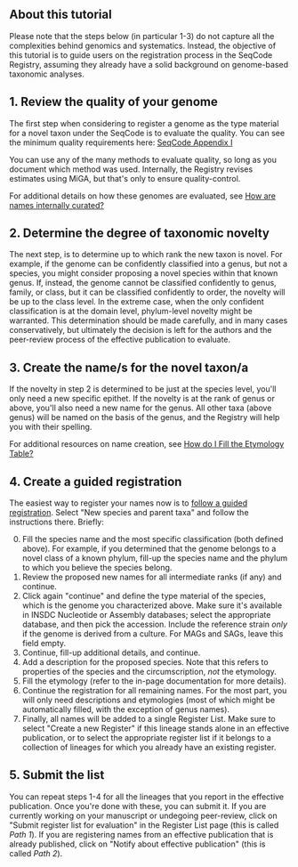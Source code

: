 
## About this tutorial

Please note that the steps below (in particular 1-3) do not capture all the
complexities behind genomics and systematics. Instead, the objective of this
tutorial is to guide users on the registration process in the SeqCode Registry,
assuming they already have a solid background on genome-based taxonomic
analyses.

## 1. Review the quality of your genome

The first step when considering to register a genome as the type material for a
novel taxon under the SeqCode is to evaluate the quality. You can see the
minimum quality requirements here:
[SeqCode Appendix I](https://registry.seqco.de/page/seqcode#data-quality-necessary-for-completion-of-seqcode-registryb)

You can use any of the many methods to evaluate quality, so long as you document
which method was used. Internally, the Registry revises estimates using MiGA,
but that's only to ensure quality-control.

For additional details on how these genomes are evaluated, see
[How are names internally curated?](../guides/curation)

## 2. Determine the degree of taxonomic novelty

The next step, is to determine up to which rank the new taxon is novel. For
example, if the genome can be confidently classified into a genus, but not a
species, you might consider proposing a novel species within that known genus.
If, instead, the genome cannot be classified confidently to genus, family, or
class, but it can be classified confidently to order, the novelty will be up
to the class level. In the extreme case, when the only confident classification
is at the domain level, phylum-level novelty might be warranted. This
determination should be made carefully, and in many cases conservatively, but
ultimately the decision is left for the authors and the peer-review process of
the effective publication to evaluate.

## 3. Create the name/s for the novel taxon/a

If the novelty in step 2 is determined to be just at the species level, you'll
only need a new specific epithet. If the novelty is at the rank of genus or
above, you'll also need a new name for the genus. All other taxa (above genus)
will be named on the basis of the genus, and the Registry will help you with
their spelling.

For additional resources on name creation, see
[How do I Fill the Etymology Table?](../guides/etymology.md)

## 4. Create a guided registration

The easiest way to register your names now is to
[follow a guided registration](https://registry.seqco.de/tutorials).
Select "New species and parent taxa" and follow the instructions there. Briefly:

0. Fill the species name and the most specific classification (both defined
   above). For example, if you determined that the genome belongs to a novel
   class of a known phylum, fill-up the species name and the phylum to which you
   believe the species belong.
1. Review the proposed new names for all intermediate ranks (if any) and
   continue.
2. Click again "continue" and define the type material of the species, which is
   the genome you characterized above. Make sure it's available in INSDC
   Nucleotide or Assembly databases; select the appropriate database, and then
   pick the accession. Include the reference strain *only* if the genome is
   derived from a culture. For MAGs and SAGs, leave this field empty.
3. Continue, fill-up additional details, and continue.
4. Add a description for the proposed species. Note that this refers to
   properties of the species and the circumscription, *not* the etymology.
5. Fill the etymology (refer to the in-page documentation for more details).
6. Continue the registration for all remaining names. For the most part, you
   will only need descriptions and etymologies (most of which might be
   automatically filled, with the exception of genus names).
7. Finally, all names will be added to a single Register List. Make sure to
   select "Create a new Register" if this lineage stands alone in an effective
   publication, or to select the appropriate register list if it belongs to
   a collection of lineages for which you already have an existing register.

## 5. Submit the list

You can repeat steps 1-4 for all the lineages that you report in the effective
publication. Once you're done with these, you can submit it. If you are
currently working on your manuscript or undegoing peer-review, click on
"Submit register list for evaluation" in the Register List page (this is called
*Path 1*). If you are registering names from an effective publication that is
already published, click on "Notify about effective publication" (this is called
*Path 2*).

